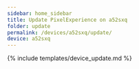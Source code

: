```yaml
---
sidebar: home_sidebar
title: Update PixelExperience on a52sxq
folder: update
permalink: /devices/a52sxq/update/
device: a52sxq
---
```

{% include templates/device_update.md %}
